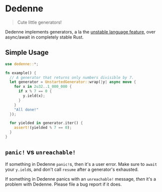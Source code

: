 # Dedenne

> Cute little generators!

Dedenne implements generators, a la the [unstable language feature](https://doc.rust-lang.org/stable/unstable-book/language-features/generators.html),
over async/await in completely stable Rust.

## Simple Usage

```rust
use dedenne::*;

fn example() {
  // A generator that returns only numbers divisible by 7.
  let generator = UnstartedGenerator::wrap(|y| async move {
    for x in 2u32..1_000_000 {
      if x % 7 == 0 {
        y.ield(x);
      }
    }
    "All done!"
  });

  for yielded in generator.iter() {
    assert!(yielded % 7 == 0);
  }
}
```

## `panic!` vs `unreachable!`

If something in Dedenne `panic!`s, then it's a user error.
Make sure to `await` your `y.ield`s, and don't call `resume` after a 
generator's exhausted.

If something in Dedenne panics with an `unreachable!` message,
*then* it's a problem with Dedenne.
Please file a bug report if it does.

